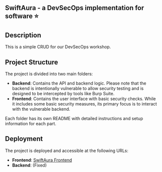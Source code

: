 ## SwiftAura - a DevSecOps implementation for software ⭐

## Description
This is a simple CRUD for our DevSecOps workshop.

## Project Structure
The project is divided into two main folders:
- **Backend**: Contains the API and backend logic. Please note that the backend is intentionally vulnerable to allow security testing and is designed to be intercepted by tools like Burp Suite.
- **Frontend**: Contains the user interface with basic security checks. While it includes some basic security measures, its primary focus is to interact with the vulnerable backend.

Each folder has its own README with detailed instructions and setup information for each part.

## Deployment
The project is deployed and accessible at the following URLs:
- **Frontend**: [SwiftAura Frontend](https://swift.cveramz.cl)
- **Backend**: (Fixed)
